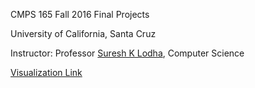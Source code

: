 CMPS 165 Fall 2016 Final Projects

University of California, Santa Cruz

Instructor: Professor <a href="https://users.soe.ucsc.edu/~lodha/">Suresh K Lodha</a>, Computer Science

<a href="https://sureshlodha.github.io/CMPS165_Fall2016_FinalProjects">Visualization Link</a>
